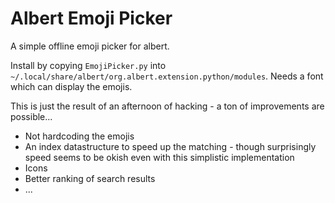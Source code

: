 # Albert Emoji Picker
A simple offline emoji picker for albert.

Install by copying `EmojiPicker.py` into `~/.local/share/albert/org.albert.extension.python/modules`. 
Needs a font which can display the emojis.

This is just the result of an afternoon of hacking - a ton of improvements are possible...
* Not hardcoding the emojis
* An index datastructure to speed up the matching - though surprisingly speed seems to be okish even with this simplistic implementation
* Icons
* Better ranking of search results
* ...
